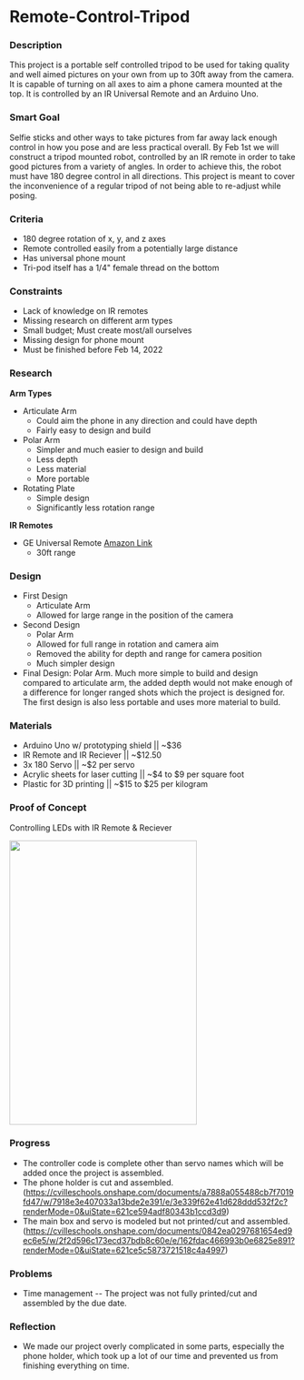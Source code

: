 # Remote-Control-Tripod

### Description
  This project is a portable self controlled tripod to be used for taking quality and well aimed pictures on your own from up to 30ft away from the camera. It is capable of turning on all axes to aim a phone camera mounted at the top. It is controlled by an IR Universal Remote and an Arduino Uno.
  
### Smart Goal
  Selfie sticks and other ways to take pictures from far away lack enough control in how you pose and are less practical overall. By Feb 1st we will construct a tripod mounted robot, controlled by an IR remote in order to take good pictures from a variety of angles. In order to achieve this, the robot must have 180 degree control in all directions. This project is meant to cover the inconvenience of a regular tripod of not being able to re-adjust while posing.

### Criteria 
- 180 degree rotation of x, y, and z axes
- Remote controlled easily from a potentially large distance
- Has universal phone mount
- Tri-pod itself has a 1/4" female thread on the bottom

### Constraints
- Lack of knowledge on IR remotes
- Missing research on different arm types
- Small budget; Must create most/all ourselves
- Missing design for phone mount
- Must be finished before Feb 14, 2022

### Research
**Arm Types**
- Articulate Arm
  - Could aim the phone in any direction and could have depth
  - Fairly easy to design and build
- Polar Arm
  - Simpler and much easier to design and build
  - Less depth
  - Less material
  - More portable
- Rotating Plate
  - Simple design
  - Significantly less rotation range

**IR Remotes**
- GE Universal Remote [Amazon Link](https://www.amazon.com/GE-Lighting-Device-Universal-Remote/dp/B076QDZZF9?ref_=ast_sto_dp)
  - 30ft range

### Design
- First Design  
  - Articulate Arm
  - Allowed for large range in the position of the camera
- Second Design
  - Polar Arm
  - Allowed for full range in rotation and camera aim
  - Removed the ability for depth and range for camera position
  - Much simpler design
- Final Design: Polar Arm.
  Much more simple to build and design compared to articulate arm, the added depth would not make enough of a difference for longer ranged shots which the project is designed for. The first design is also less portable and uses more material to build.
### Materials
- Arduino Uno w/ prototyping shield || ~$36
- IR Remote and IR Reciever         || ~$12.50
- 3x 180 Servo                      || ~$2 per servo
- Acrylic sheets for laser cutting  || ~$4 to $9 per square foot
- Plastic for 3D printing           || ~$15 to $25 per kilogram
### Proof of Concept
Controlling LEDs with IR Remote & Reciever

<img src="https://github.com/jkrosby51/Remote-Control-Tripod/blob/main/Images/ProofOfConcept.gif" width="330" height="500" />

### Progress
 - The controller code is complete other than servo names which will be added once the project is assembled.
 - The phone holder is cut and assembled. <Link to onshape>(https://cvilleschools.onshape.com/documents/a7888a055488cb7f7019fd47/w/7918e3e407033a13bde2e391/e/3e339f62e41d628ddd532f2c?renderMode=0&uiState=621ce594adf80343b1ccd3d9)
 - The main box and servo is modeled but not printed/cut and assembled. <Link to onshape>(https://cvilleschools.onshape.com/documents/0842ea0297681654ed9ec6e5/w/2f2d596c173ecd37bdb8c60e/e/162fdac466993b0e6825e891?renderMode=0&uiState=621ce5c5873721518c4a4997)
 
### Problems
 - Time management -- The project was not fully printed/cut and assembled by the due date.
### Reflection
 - We made our project overly complicated in some parts, especially the phone holder, which took up a lot of our time and prevented us from finishing everything on time.
